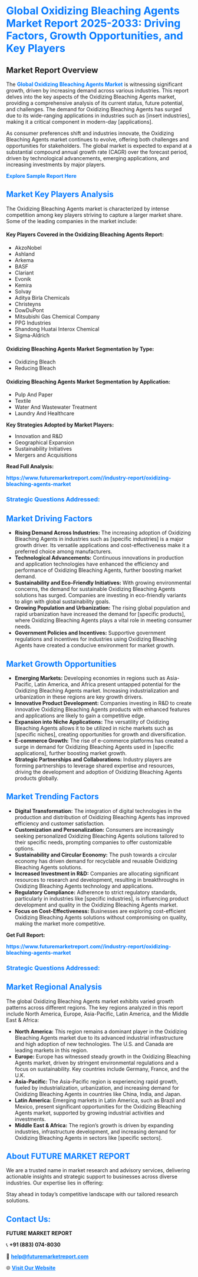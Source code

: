 <h1 style="color: #007BFF;">Global Oxidizing Bleaching Agents Market Report 2025-2033: Driving Factors, Growth Opportunities, and Key Players</h1>

<section id="overview">
<h2>Market Report Overview</h2>
<p>The <a href="https://www.futuremarketreport.com//industry-report/oxidizing-bleaching-agents-market" style="color: #007BFF; text-decoration: none;"><strong>Global Oxidizing Bleaching Agents Market</strong></a> is witnessing significant growth, driven by increasing demand across various industries. This report delves into the key aspects of the Oxidizing Bleaching Agents market, providing a comprehensive analysis of its current status, future potential, and challenges. The demand for Oxidizing Bleaching Agents has surged due to its wide-ranging applications in industries such as [insert industries], making it a critical component in modern-day [applications].</p>
<p>As consumer preferences shift and industries innovate, the Oxidizing Bleaching Agents market continues to evolve, offering both challenges and opportunities for stakeholders. The global market is expected to expand at a substantial compound annual growth rate (CAGR) over the forecast period, driven by technological advancements, emerging applications, and increasing investments by major players.</p>
</section>

<section id="overview">
<p><a href="https://www.futuremarketreport.com//request-sample/reportId=50828" style="color: #007BFF; text-decoration: none;"><strong>Explore Sample Report Here</strong></a></p>
</section>

<section id="key-players">
<h2 style="color: #007BFF;">Market Key Players Analysis</h2>
<p>The Oxidizing Bleaching Agents market is characterized by intense competition among key players striving to capture a larger market share. Some of the leading companies in the market include:</p>
<h4>Key Players Covered in the Oxidizing Bleaching Agents Report:</h4>
<ul><li>AkzoNobel</li><li>Ashland</li><li>Arkema</li><li>BASF</li><li>Clariant</li><li>Evonik</li><li>Kemira</li><li>Solvay</li><li>Aditya Birla Chemicals</li><li>Christeyns</li><li>DowDuPont</li><li>Mitsubishi Gas Chemical Company</li><li>PPG Industries</li><li>Shandong Huatai Interox Chemical</li><li>Sigma-Aldrich</li></ul>
<h4>Oxidizing Bleaching Agents Market Segmentation by Type:</h4>
<ul><li>Oxidizing Bleach</li><li>Reducing Bleach</li></ul>

<h4>Oxidizing Bleaching Agents Market Segmentation by Application:</h4>
<ul><li>Pulp And Paper</li><li>Textile</li><li>Water And Wastewater Treatment</li><li>Laundry And Healthcare</li></ul>
<p><strong>Key Strategies Adopted by Market Players:</strong></p>
<ul>
<li>Innovation and R&D</li>
<li>Geographical Expansion</li>
<li>Sustainability Initiatives</li>
<li>Mergers and Acquisitions</li>
</ul>
</section>

<section>
<p><strong>Read Full Analysis: </strong></p><a href="https://www.futuremarketreport.com//industry-report/oxidizing-bleaching-agents-market" style="color: #007BFF; text-decoration: none;"><strong>https://www.futuremarketreport.com//industry-report/oxidizing-bleaching-agents-market</strong></a>
<h3 style="color: #007BFF;">Strategic Questions Addressed:</h3>
</section>

<section id="driving-factors">
<h2 style="color: #007BFF;">Market Driving Factors</h2>
<ul>
<li><strong>Rising Demand Across Industries:</strong> The increasing adoption of Oxidizing Bleaching Agents in industries such as [specific industries] is a major growth driver. Its versatile applications and cost-effectiveness make it a preferred choice among manufacturers.</li>
<li><strong>Technological Advancements:</strong> Continuous innovations in production and application technologies have enhanced the efficiency and performance of Oxidizing Bleaching Agents, further boosting market demand.</li>
<li><strong>Sustainability and Eco-Friendly Initiatives:</strong> With growing environmental concerns, the demand for sustainable Oxidizing Bleaching Agents solutions has surged. Companies are investing in eco-friendly variants to align with global sustainability goals.</li>
<li><strong>Growing Population and Urbanization:</strong> The rising global population and rapid urbanization have increased the demand for [specific products], where Oxidizing Bleaching Agents plays a vital role in meeting consumer needs.</li>
<li><strong>Government Policies and Incentives:</strong> Supportive government regulations and incentives for industries using Oxidizing Bleaching Agents have created a conducive environment for market growth.</li>
</ul>
</section>

<section id="growth-opportunities">
<h2 style="color: #007BFF;">Market Growth Opportunities</h2>
<ul>
<li><strong>Emerging Markets:</strong> Developing economies in regions such as Asia-Pacific, Latin America, and Africa present untapped potential for the Oxidizing Bleaching Agents market. Increasing industrialization and urbanization in these regions are key growth drivers.</li>
<li><strong>Innovative Product Development:</strong> Companies investing in R&D to create innovative Oxidizing Bleaching Agents products with enhanced features and applications are likely to gain a competitive edge.</li>
<li><strong>Expansion into Niche Applications:</strong> The versatility of Oxidizing Bleaching Agents allows it to be utilized in niche markets such as [specific niches], creating opportunities for growth and diversification.</li>
<li><strong>E-commerce Growth:</strong> The rise of e-commerce platforms has created a surge in demand for Oxidizing Bleaching Agents used in [specific applications], further boosting market growth.</li>
<li><strong>Strategic Partnerships and Collaborations:</strong> Industry players are forming partnerships to leverage shared expertise and resources, driving the development and adoption of Oxidizing Bleaching Agents products globally.</li>
</ul>
</section>

<section id="trending-factors">
<h2 style="color: #007BFF;">Market Trending Factors</h2>
<ul>
<li><strong>Digital Transformation:</strong> The integration of digital technologies in the production and distribution of Oxidizing Bleaching Agents has improved efficiency and customer satisfaction.</li>
<li><strong>Customization and Personalization:</strong> Consumers are increasingly seeking personalized Oxidizing Bleaching Agents solutions tailored to their specific needs, prompting companies to offer customizable options.</li>
<li><strong>Sustainability and Circular Economy:</strong> The push towards a circular economy has driven demand for recyclable and reusable Oxidizing Bleaching Agents solutions.</li>
<li><strong>Increased Investment in R&D:</strong> Companies are allocating significant resources to research and development, resulting in breakthroughs in Oxidizing Bleaching Agents technology and applications.</li>
<li><strong>Regulatory Compliance:</strong> Adherence to strict regulatory standards, particularly in industries like [specific industries], is influencing product development and quality in the Oxidizing Bleaching Agents market.</li>
<li><strong>Focus on Cost-Effectiveness:</strong> Businesses are exploring cost-efficient Oxidizing Bleaching Agents solutions without compromising on quality, making the market more competitive.</li>
</ul>
</section>

<section>
<p><strong>Get Full Report: </strong></p><a href="https://www.futuremarketreport.com//industry-report/oxidizing-bleaching-agents-market" style="color: #007BFF; text-decoration: none;"><strong>https://www.futuremarketreport.com//industry-report/oxidizing-bleaching-agents-market</strong></a>
<h3 style="color: #007BFF;">Strategic Questions Addressed:</h3>
</section>


<section id="regional-analysis">
<h2 style="color: #007BFF;">Market Regional Analysis</h2>
<p>The global Oxidizing Bleaching Agents market exhibits varied growth patterns across different regions. The key regions analyzed in this report include North America, Europe, Asia-Pacific, Latin America, and the Middle East & Africa:</p>
<ul>
<li><strong>North America:</strong> This region remains a dominant player in the Oxidizing Bleaching Agents market due to its advanced industrial infrastructure and high adoption of new technologies. The U.S. and Canada are leading markets in this region.</li>
<li><strong>Europe:</strong> Europe has witnessed steady growth in the Oxidizing Bleaching Agents market, driven by stringent environmental regulations and a focus on sustainability. Key countries include Germany, France, and the U.K.</li>
<li><strong>Asia-Pacific:</strong> The Asia-Pacific region is experiencing rapid growth, fueled by industrialization, urbanization, and increasing demand for Oxidizing Bleaching Agents in countries like China, India, and Japan.</li>
<li><strong>Latin America:</strong> Emerging markets in Latin America, such as Brazil and Mexico, present significant opportunities for the Oxidizing Bleaching Agents market, supported by growing industrial activities and investments.</li>
<li><strong>Middle East & Africa:</strong> The region’s growth is driven by expanding industries, infrastructure development, and increasing demand for Oxidizing Bleaching Agents in sectors like [specific sectors].</li>
</ul>
</section>

<footer>
<h2 style="color: #007BFF;">About FUTURE MARKET REPORT</h2>
<p>We are a trusted name in market research and advisory services, delivering actionable insights and strategic support to businesses across diverse industries. Our expertise lies in offering:</p>

<p>Stay ahead in today’s competitive landscape with our tailored research solutions.</p>

<h2 style="color: #007BFF;">Contact Us:</h2>
<p><strong>FUTURE MARKET REPORT</strong></p>
<p>📞 <strong>+91 (883) 074-8030</strong></p>
<p>📧 <strong><a href="mailto:help@futuremarketreport.com" style="color: #007BFF;">help@futuremarketreport.com</a></strong></p>
<p>🌐 <strong><a href="https://www.futuremarketreport.com/" style="color: #007BFF;">Visit Our Website</a></strong></p>
</footer>